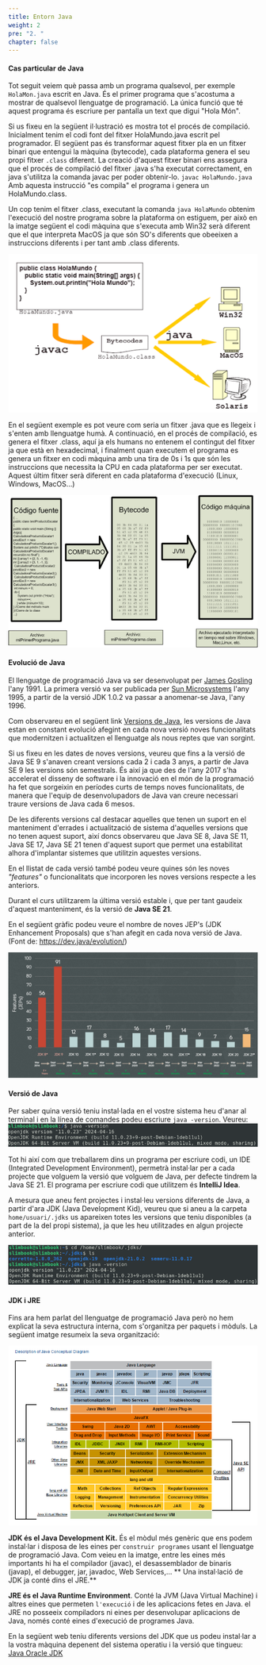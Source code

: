 ```yaml
---
title: Entorn Java
weight: 2
pre: "2. "
chapter: false
---
```


#### Cas particular de Java

Tot seguit veiem què passa amb un programa qualsevol, per exemple `HolaMon.java` escrit en Java. És el primer programa que s'acostuma a mostrar de qualsevol llenguatge de programació. La única funció que té aquest programa és escriure per pantalla un text que digui "Hola Món". 

Si us fixeu en la següent il·lustració es mostra tot el procés de compilació. Inicialment tenim el codi font del fitxer HolaMundo.java escrit pel programador. El següent pas és transformar aquest fitxer pla en un fitxer binari que entengui la màquina (bytecode), cada plataforma genera el seu propi fitxer `.class` diferent. La creació d'aquest fitxer binari ens assegura que el procés de compilació del fitxer .java s'ha executat correctament, en java s'utilitza la comanda javac per poder obtenir-lo.
`javac HolaMundo.java` Amb aquesta instrucció "es compila" el programa i genera un HolaMundo.class.

Un cop tenim el fitxer .class, executant la comanda `java HolaMundo` obtenim l'execució del nostre programa sobre la plataforma on estiguem, per això en la imatge següent el codi màquina que s'executa amb Win32 serà diferent que el que interpreta MacOS ja que són SO's diferents que obeeixen a instruccions diferents i per tant amb .class diferents.

![45](../images/4.gif?width=500px)

En el següent exemple es pot veure com seria un fitxer .java que es llegeix i s'enten amb llenguatge humà. A continuació, en el procés de compilació, es genera el fitxer .class, aquí ja els humans no entenem el contingut del fitxer ja que està en hexadecimal, i finalment quan executem el programa es genera un fitxer en codi màquina amb una tira de 0s i 1s que són les instruccions que necessita la CPU en cada plataforma per ser executat. Aquest últim fitxer serà diferent en cada plataforma d'execució (Linux, Windows, MacOS...)

![5](../images/5.png?width=500px)


#### Evolució de Java

El llenguatge  de programació Java va ser desenvolupat per [James Gosling](https://ca.wikipedia.org/wiki/James_Gosling) l'any 1991. La primera versió va ser publicada per [Sun Microsystems](https://ca.wikipedia.org/wiki/Sun_Microsystems) l'any 1995, a partir de la versió JDK 1.0.2 va passar a anomenar-se Java, l'any 1996.

Com observareu en el següent link [Versions de Java](https://en.wikipedia.org/wiki/Java_version_history), les versions de Java estan en constant evolució afegint en cada nova versió noves funcionalitats que modernitzen i actualitzen el llenguatge als nous reptes que van sorgint.

Si us fixeu en les dates de noves versions, veureu que fins a la versió de Java SE 9 s'anaven creant versions cada 2 i cada 3 anys, a partir de Java SE 9 les versions són semestrals. És així ja que des de l'any 2017 s'ha accelerat el disseny de software i la innovació en el món de la programació ha fet que sorgeixin en períodes curts de temps noves funcionalitats, de manera que l'equip de desenvolupadors de Java van creure necessari traure versions de Java cada 6 mesos. 

De les diferents versions cal destacar aquelles que tenen un suport en el manteniment d'errades i actualització de sistema d'aquelles versions que no tenen aquest suport, així doncs observareu que Java SE 8, Java SE 11, Java SE 17, Java SE 21 tenen d'aquest suport que permet una estabilitat alhora d'implantar sistemes que utilitzin aquestes versions.

En el llistat de cada versió també podeu veure quines són les noves *"features"* o funcionalitats que incorporen les noves versions respecte a les anteriors.

Durant el curs utilitzarem la última versió estable i, que per tant gaudeix d'aquest manteniment, és la versió de **Java SE 21**.


En el següent gràfic podeu veure el nombre de noves JEP's (JDK Enhancement Proposals) que s'han afegit en cada nova versió de Java. (Font de: https://dev.java/evolution/)

![Evolucio JEPs](../images/evolucioJava.png?width=900px)

#### Versió de Java   

Per saber quina versió teniu instal·lada en el vostre sistema heu d'anar al terminal i en la línea de comandes podeu escriure `java -version`. Veureu:   
![Versió de Java](../images/versioJava.png)    

Tot hi així com que treballarem dins un programa per escriure codi, un IDE (Integrated Development Environment), permetrà instal·lar per a cada projecte que volguem la versió que volguem de Java, per defecte tindrem la Java SE 21. El programa per escriure codi que utilitzem és **IntelliJ Idea**.

A mesura que aneu fent projectes i instal·leu versions diferents de Java, a partir d'ara JDK (Java Development Kid), veureu que si aneu a la carpeta `home/usuari/.jdks` us apareixen totes les versions que teniu disponibles (a part de la del propi sistema), ja que les heu utilitzades en algun projecte anterior.

![Versions de Java](../images/versionsJava.png) 


#### JDK i JRE  

Fins ara hem parlat del llenguatge de programació Java però no hem explicat la seva estructura interna, com s'organitza per paquets i mòduls. La següent imatge resumeix la seva organització:

![Jdk Jre](../images/CBNux.png) 

**JDK és el Java Development Kit.** És el mòdul més genèric que ens podem instal·lar i disposa de les eines per `construir programes` usant el llenguatge de programació Java. Com veieu en la imatge, entre les eines més importants hi ha el compilador (javac), el desassemblador de binaris (javap), el debugger, jar, javadoc, Web Services,... ** Una instal·lació de JDK ja conté dins el JRE.**

**JRE és el Java Runtime Environment**. Conté la JVM (Java Virtual Machine) i altres eines que permeten `l'execució` i de les aplicacions fetes en Java. el JRE no posseeix compiladors ni eines per desenvolupar aplicacions de Java, només conté eines d'execució de programes Java.

En la següent web teniu diferents versions del JDK que us podeu instal·lar a la vostra màquina depenent del sistema operatiu i la versió que tingueu: [Java Oracle JDK](https://www.oracle.com/java/technologies/downloads/)

